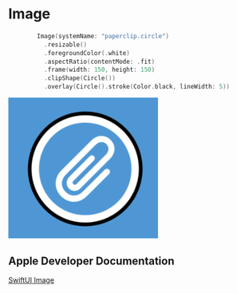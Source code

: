 # Image

```swift
        Image(systemName: "paperclip.circle")
          .resizable()
          .foregroundColor(.white)
          .aspectRatio(contentMode: .fit)
          .frame(width: 150, height: 150)
          .clipShape(Circle())
          .overlay(Circle().stroke(Color.black, lineWidth: 5))
```
<img src="images/1.png" width=300>

## Apple Developer Documentation
[SwiftUI Image](https://developer.apple.com/documentation/swiftui/image)
